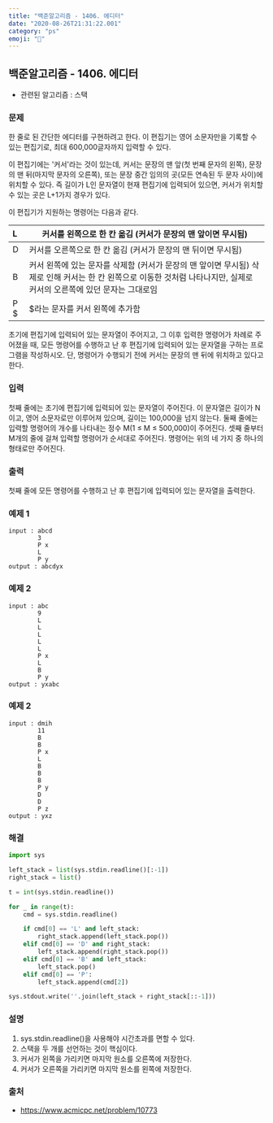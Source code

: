 ```yaml
---
title: "백준알고리즘 - 1406. 에디터"
date: "2020-08-26T21:31:22.001"
category: "ps"
emoji: "🎲"
---
```


## 백준알고리즘 - 1406. 에디터

- 관련된 알고리즘 : 스택

### 문제

한 줄로 된 간단한 에디터를 구현하려고 한다. 이 편집기는 영어 소문자만을 기록할 수 있는 편집기로, 최대 600,000글자까지 입력할 수 있다.

이 편집기에는 '커서'라는 것이 있는데, 커서는 문장의 맨 앞(첫 번째 문자의 왼쪽), 문장의 맨 뒤(마지막 문자의 오른쪽), 또는 문장 중간 임의의 곳(모든 연속된 두 문자 사이)에 위치할 수 있다. 즉 길이가 L인 문자열이 현재 편집기에 입력되어 있으면, 커서가 위치할 수 있는 곳은 L+1가지 경우가 있다.

이 편집기가 지원하는 명령어는 다음과 같다.

| L    | 커서를 왼쪽으로 한 칸 옮김 (커서가 문장의 맨 앞이면 무시됨)  |
| :--- | ------------------------------------------------------------ |
| D    | 커서를 오른쪽으로 한 칸 옮김 (커서가 문장의 맨 뒤이면 무시됨) |
| B    | 커서 왼쪽에 있는 문자를 삭제함 (커서가 문장의 맨 앞이면 무시됨) 삭제로 인해 커서는 한 칸 왼쪽으로 이동한 것처럼 나타나지만, 실제로 커서의 오른쪽에 있던 문자는 그대로임 |
| P $  | $라는 문자를 커서 왼쪽에 추가함                              |

초기에 편집기에 입력되어 있는 문자열이 주어지고, 그 이후 입력한 명령어가 차례로 주어졌을 때, 모든 명령어를 수행하고 난 후 편집기에 입력되어 있는 문자열을 구하는 프로그램을 작성하시오. 단, 명령어가 수행되기 전에 커서는 문장의 맨 뒤에 위치하고 있다고 한다.

### 입력

첫째 줄에는 초기에 편집기에 입력되어 있는 문자열이 주어진다. 이 문자열은 길이가 N이고, 영어 소문자로만 이루어져 있으며, 길이는 100,000을 넘지 않는다. 둘째 줄에는 입력할 명령어의 개수를 나타내는 정수 M(1 ≤ M ≤ 500,000)이 주어진다. 셋째 줄부터 M개의 줄에 걸쳐 입력할 명령어가 순서대로 주어진다. 명령어는 위의 네 가지 중 하나의 형태로만 주어진다.

### 출력

첫째 줄에 모든 명령어를 수행하고 난 후 편집기에 입력되어 있는 문자열을 출력한다.

### 예제 1

```
input : abcd
        3
        P x
        L
        P y
output : abcdyx
```

### 예제 2

```
input : abc
        9
        L
        L
        L
        L
        L
        P x
        L
        B
        P y
output : yxabc
```

### 예제 2

```
input : dmih
        11
        B
        B
        P x
        L
        B
        B
        B
        P y
        D
        D
        P z
output : yxz
```

### 해결

```python
import sys

left_stack = list(sys.stdin.readline()[:-1])
right_stack = list()

t = int(sys.stdin.readline())

for _ in range(t):
    cmd = sys.stdin.readline()

    if cmd[0] == 'L' and left_stack:
        right_stack.append(left_stack.pop())
    elif cmd[0] == 'D' and right_stack:
        left_stack.append(right_stack.pop())
    elif cmd[0] == 'B' and left_stack:
        left_stack.pop()
    elif cmd[0] == 'P':
        left_stack.append(cmd[2])

sys.stdout.write(''.join(left_stack + right_stack[::-1]))
```

### 설명

1. sys.stdin.readline()을 사용해야 시간초과를 면할 수 있다.
2. 스택을 두 개를 선언하는 것이 핵심이다.
3. 커서가 왼쪽을 가리키면 마지막 원소를 오른쪽에 저장한다.
4. 커서가 오른쪽을 가리키면 마지막 원소를 왼쪽에 저장한다.

### 출처

- https://www.acmicpc.net/problem/10773
